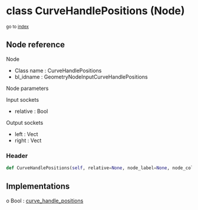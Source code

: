 # class CurveHandlePositions (Node)

<sub>go to [index](/docs/index.md)</sub>

## Node reference

Node
 - Class name : CurveHandlePositions
 - bl_idname : GeometryNodeInputCurveHandlePositions

Node parameters

Input sockets
 - relative : Bool

Output sockets
 - left : Vect
 - right : Vect

### Header

``` python
def CurveHandlePositions(self, relative=None, node_label=None, node_color=None):
```

## Implementations

o Bool : [curve_handle_positions](/docs/GeoNodes_classes/Bool.md#curve_handle_positions)


